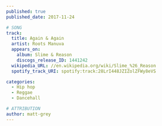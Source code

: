 ```yaml
---
published: true
published_date: 2017-11-24

# SONG
track:
  title: Again & Again
  artist: Roots Manuva
  appears_on:
    album: Slime & Reason
    discogs_release_ID: 1441242
  wikipedia_URL: //en.wikipedia.org/wiki/Slime_%26_Reason
  spotify_track_URI: spotify:track:28LrI448JZIZolZFWy8eVS

categories:
  - Hip hop
  - Reggae
  - Dancehall

# ATTRIBUTION
author: matt-grey
---
```

